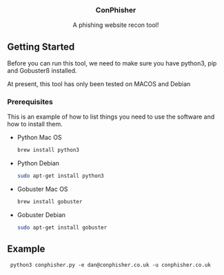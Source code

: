 <!-- PROJECT LOGO -->
<br />
<div align="center">
  <h3 align="center">ConPhisher</h3>

  <p align="center">
    A phishing website recon tool!
    <br />
  </p>
</div>

<!-- GETTING STARTED -->
## Getting Started

Before you can run this tool, we need to make sure you have python3, pip and Gobusterß installed. 

At present, this tool has only been tested on MACOS and Debian 

### Prerequisites

This is an example of how to list things you need to use the software and how to install them.
* Python Mac OS 
  ```sh
  brew install python3
  ```
* Python Debian
  ```sh
  sudo apt-get install python3
  ```
* Gobuster Mac OS 
  ```sh
  brew install gobuster
  ```
* Gobuster Debian
  ```sh
  sudo apt-get install gobuster
  ```
 
 ## Example 
 ```
  python3 conphisher.py -e dan@conphisher.co.uk -u conphisher.co.uk
  ```

